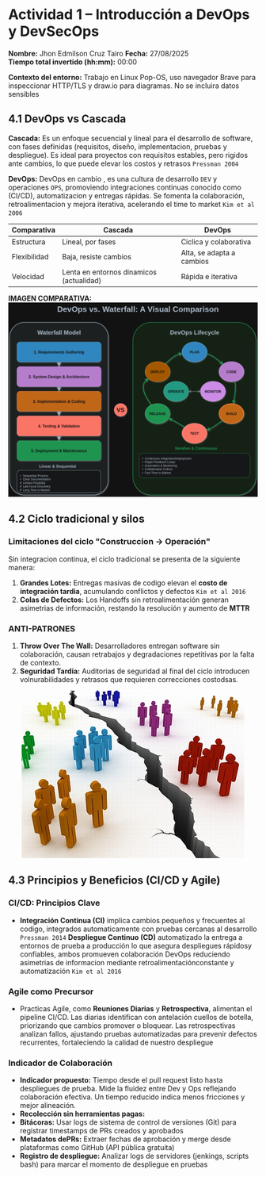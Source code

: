# Actividad 1 – Introducción a DevOps y DevSecOps
**Nombre:** Jhon Edmilson Cruz Tairo
**Fecha:** 27/08/2025  
**Tiempo total invertido (hh:mm):** 00:00  

**Contexto del entorno:** Trabajo en Linux Pop-OS, uso navegador Brave para inspeccionar HTTP/TLS y draw.io para diagramas. No se incluira datos sensibles

## 4.1 DevOps vs Cascada
**Cascada:** Es un enfoque secuencial y lineal para el desarrollo de software, con fases definidas (requisitos, diseño, implementacion, pruebas y despliegue). Es ideal para proyectos con requisitos estables, pero rigidos ante cambios, lo que puede elevar los costos y retrasos `Pressman 2004`

**DevOps:** DevOps en cambio , es una cultura de desarrollo `DEV` y operaciones `OPS`, promoviendo integraciones continuas conocido como (CI/CD), automatizacion y entregas rápidas. Se fomenta la colaboración, retroalimentacion y mejora iterativa, acelerando el time to market `Kim et al 2006`

| Comparativa | Cascada | DevOps |
|------|------|------|
| Estructura   | Lineal, por fases   | Ciclica y colaborativa  |
| Flexibilidad   | Baja, resiste cambios   | Alta, se adapta a cambios   |
| Velocidad   | Lenta en entornos dinamicos (actualidad)   | Rápida e iterativa   |

**IMAGEN COMPARATIVA:**
![](imagenes/devops-vs-cascada.png)

## 4.2 Ciclo tradicional y silos
### Limitaciones del ciclo "Construccion -> Operación"

Sin integracion continua, el ciclo tradicional se presenta de la siguiente manera:
1. **Grandes Lotes:** Entregas masivas de codigo elevan el **costo de integración tardia**, acumulando conflictos y defectos `Kim et al 2016`
2. **Colas de Defectos:** Los Handoffs sin retroalimentación generan asimetrias de información, restando la resolución y aumento de **MTTR**

### ANTI-PATRONES
1. **Throw Over The Wall:** Desarrolladores entregan software sin colaboración, causan retrabajos y degradaciones repetitivas por la falta de contexto.
2. **Seguridad Tardia:** Auditorias de seguridad al final del ciclo introducen volnurabilidades y retrasos que requieren correcciones costodsas.

<p align="center">
  <img src="imagenes/silos-equipos.png" alt="Texto alternativo">
</p>

## 4.3 Principios y Beneficios (CI/CD y Agile)
### CI/CD: Principios Clave
- **Integración Continua (CI)** implica cambios pequeños y frecuentes al codigo, integrados automaticamente con pruebas cercanas al desarrollo `Pressman 2014` **Despliegue Continuo (CD)** automatizado la entrega a entornos de prueba a producción lo que asegura despliegues rápidosy confiables, ambos promueven colaboración DevOps reduciendo asimetrias de informacion mediante retroalimentaciónconstante y automatización `Kim et al 2016`

### Agile como Precursor
- Practicas Agile, como **Reuniones Diarias** y **Retrospectiva**, alimentan el pipeline CI/CD. Las diarias identifican con antelación cuellos de botella, priorizando que cambios promover o bloquear. Las retrospectivas analizan fallos, ajustando pruebas automatizadas para prevenir defectos recurrentes, fortaleciendo la calidad de nuestro despliegue

### Indicador de Colaboración
* **Indicador propuesto:** Tiempo desde el pull request listo hasta despliegues de prueba. Mide la fluidez entre Dev y Ops reflejando colaboración efectiva. Un tiempo reducido indica menos fricciones y mejor alineación.
* **Recolección sin herramientas pagas:**
* **Bitácoras:** Usar logs de sistema de control de versiones (Git) para registrar timestamps de PRs creados y aprobados
* **Metadatos dePRs:** Extraer fechas de aprobación y merge desde plataformas como GitHub (API pública gratuita)
* **Registro de despliegue:** Analizar logs de servidores (jenkings, scripts bash) para marcar el momento de despliegue en pruebas

